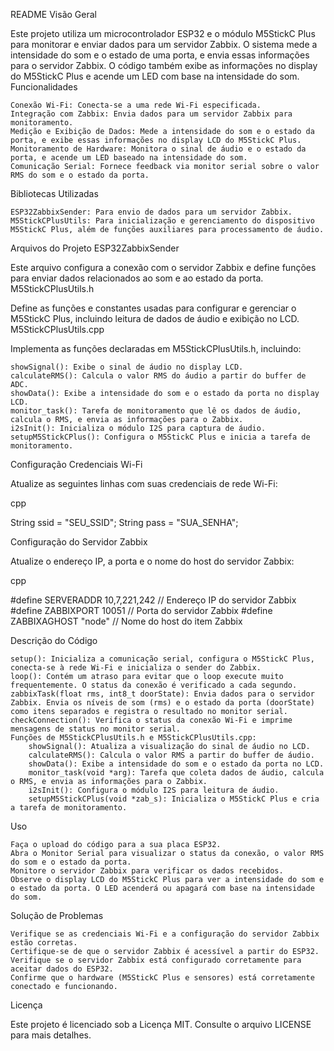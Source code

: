 README
Visão Geral

Este projeto utiliza um microcontrolador ESP32 e o módulo M5StickC Plus para monitorar e enviar dados para um servidor Zabbix. O sistema mede a intensidade do som e o estado de uma porta, e envia essas informações para o servidor Zabbix. O código também exibe as informações no display do M5StickC Plus e acende um LED com base na intensidade do som.
Funcionalidades

    Conexão Wi-Fi: Conecta-se a uma rede Wi-Fi especificada.
    Integração com Zabbix: Envia dados para um servidor Zabbix para monitoramento.
    Medição e Exibição de Dados: Mede a intensidade do som e o estado da porta, e exibe essas informações no display LCD do M5StickC Plus.
    Monitoramento de Hardware: Monitora o sinal de áudio e o estado da porta, e acende um LED baseado na intensidade do som.
    Comunicação Serial: Fornece feedback via monitor serial sobre o valor RMS do som e o estado da porta.

Bibliotecas Utilizadas

    ESP32ZabbixSender: Para envio de dados para um servidor Zabbix.
    M5StickCPlusUtils: Para inicialização e gerenciamento do dispositivo M5StickC Plus, além de funções auxiliares para processamento de áudio.

Arquivos do Projeto
ESP32ZabbixSender

Este arquivo configura a conexão com o servidor Zabbix e define funções para enviar dados relacionados ao som e ao estado da porta.
M5StickCPlusUtils.h

Define as funções e constantes usadas para configurar e gerenciar o M5StickC Plus, incluindo leitura de dados de áudio e exibição no LCD.
M5StickCPlusUtils.cpp

Implementa as funções declaradas em M5StickCPlusUtils.h, incluindo:

    showSignal(): Exibe o sinal de áudio no display LCD.
    calculateRMS(): Calcula o valor RMS do áudio a partir do buffer de ADC.
    showData(): Exibe a intensidade do som e o estado da porta no display LCD.
    monitor_task(): Tarefa de monitoramento que lê os dados de áudio, calcula o RMS, e envia as informações para o Zabbix.
    i2sInit(): Inicializa o módulo I2S para captura de áudio.
    setupM5StickCPlus(): Configura o M5StickC Plus e inicia a tarefa de monitoramento.

Configuração
Credenciais Wi-Fi

Atualize as seguintes linhas com suas credenciais de rede Wi-Fi:

cpp

String ssid = "SEU_SSID";
String pass = "SUA_SENHA";

Configuração do Servidor Zabbix

Atualize o endereço IP, a porta e o nome do host do servidor Zabbix:

cpp

#define SERVERADDR 10,7,221,242 // Endereço IP do servidor Zabbix
#define ZABBIXPORT 10051        // Porta do servidor Zabbix
#define ZABBIXAGHOST "node"     // Nome do host do item Zabbix

Descrição do Código

    setup(): Inicializa a comunicação serial, configura o M5StickC Plus, conecta-se à rede Wi-Fi e inicializa o sender do Zabbix.
    loop(): Contém um atraso para evitar que o loop execute muito frequentemente. O status da conexão é verificado a cada segundo.
    zabbixTask(float rms, int8_t doorState): Envia dados para o servidor Zabbix. Envia os níveis de som (rms) e o estado da porta (doorState) como itens separados e registra o resultado no monitor serial.
    checkConnection(): Verifica o status da conexão Wi-Fi e imprime mensagens de status no monitor serial.
    Funções de M5StickCPlusUtils.h e M5StickCPlusUtils.cpp:
        showSignal(): Atualiza a visualização do sinal de áudio no LCD.
        calculateRMS(): Calcula o valor RMS a partir do buffer de áudio.
        showData(): Exibe a intensidade do som e o estado da porta no LCD.
        monitor_task(void *arg): Tarefa que coleta dados de áudio, calcula o RMS, e envia as informações para o Zabbix.
        i2sInit(): Configura o módulo I2S para leitura de áudio.
        setupM5StickCPlus(void *zab_s): Inicializa o M5StickC Plus e cria a tarefa de monitoramento.

Uso

    Faça o upload do código para a sua placa ESP32.
    Abra o Monitor Serial para visualizar o status da conexão, o valor RMS do som e o estado da porta.
    Monitore o servidor Zabbix para verificar os dados recebidos.
    Observe o display LCD do M5StickC Plus para ver a intensidade do som e o estado da porta. O LED acenderá ou apagará com base na intensidade do som.

Solução de Problemas

    Verifique se as credenciais Wi-Fi e a configuração do servidor Zabbix estão corretas.
    Certifique-se de que o servidor Zabbix é acessível a partir do ESP32.
    Verifique se o servidor Zabbix está configurado corretamente para aceitar dados do ESP32.
    Confirme que o hardware (M5StickC Plus e sensores) está corretamente conectado e funcionando.

Licença

Este projeto é licenciado sob a Licença MIT. Consulte o arquivo LICENSE para mais detalhes.
